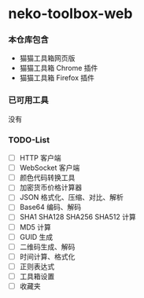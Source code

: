 # neko-toolbox-web
### 本仓库包含
- 猫猫工具箱网页版
- 猫猫工具箱 Chrome 插件
- 猫猫工具箱 Firefox 插件

### 已可用工具
没有

### TODO-List
- [ ] HTTP 客户端
- [ ] WebSocket 客户端
- [ ] 颜色代码转换工具
- [ ] 加密货币价格计算器
- [ ] JSON 格式化、压缩、对比、解析
- [ ] Base64 编码、解码
- [ ] SHA1 SHA128 SHA256 SHA512 计算
- [ ] MD5 计算
- [ ] GUID 生成
- [ ] 二维码生成、解码
- [ ] 时间计算、格式化
- [ ] 正则表达式
- [ ] 工具箱设置
- [ ] 收藏夹
